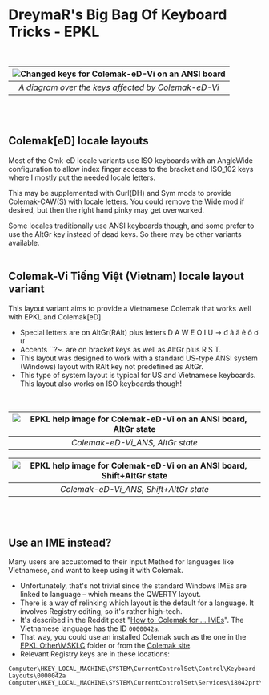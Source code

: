 DreymaR's Big Bag Of Keyboard Tricks - EPKL
===========================================
<br>

|![Changed keys for Colemak-eD-Vi on an ANSI board](./Cmk-eD-Vi_ANS/Cmk-eD-Vi_ANS_ChangedKeys.png)|
|   :---:   |
|_A diagram over the keys affected by Colemak-eD-Vi_|

<br><br>

Colemak[eD] locale layouts
--------------------------
Most of the Cmk-eD locale variants use ISO keyboards with an AngleWide configuration to allow index finger access to the bracket and ISO_102 keys where I mostly put the needed locale letters.

This may be supplemented with Curl(DH) and Sym mods to provide Colemak-CAW(S) with locale letters. You could remove the Wide mod if desired, but then the right hand pinky may get overworked.

Some locales traditionally use ANSI keyboards though, and some prefer to use the AltGr key instead of dead keys. So there may be other variants available.
<br><br>

Colemak-Vi Tiếng Việt (Vietnam) locale layout variant
-----------------------------------------------------
This layout variant aims to provide a Vietnamese Colemak that works well with EPKL and Colemak[eD].
- Special letters are on AltGr(RAlt) plus letters D A W E O I U → đ â ă ê ô ơ ư
- Accents ´`?~. are on bracket keys as well as AltGr plus R S T.
- This layout was designed to work with a standard US-type ANSI system (Windows) layout with RAlt key not predefined as AltGr.
- This type of system layout is typical for US and Vietnamese keyboards. This layout also works on ISO keyboards though!
<br>

|![EPKL help image for Colemak-eD-Vi on an ANSI board, AltGr state](./Cmk-eD-Vi_ANS/state6.png)|
|   :---:   |
|_Colemak-eD-Vi_ANS, AltGr state_|

|![EPKL help image for Colemak-eD-Vi on an ANSI board, Shift+AltGr state](./Cmk-eD-Vi_ANS/state7.png)|
|   :---:   |
|_Colemak-eD-Vi_ANS, Shift+AltGr state_|
<br><br>

Use an IME instead?
-------------------
Many users are accustomed to their Input Method for languages like Vietnamese, and want to keep using it with Colemak.
- Unfortunately, that's not trivial since the standard Windows IMEs are linked to language – which means the QWERTY layout.
- There is a way of relinking which layout is the default for a language. It involves Registry editing, so it's rather high-tech.
- It's described in the Reddit post "[How to: Colemak for ... IMEs][IMEreg]". The Vietnamese language has the ID `0000042a`.
- That way, you could use an installed Colemak such as the one in the [EPKL Other\MSKLC][PklKLC] folder or from the [Colemak site][CmkCom].
- Relevant Registry keys are in these locations:
```
Computer\HKEY_LOCAL_MACHINE\SYSTEM\CurrentControlSet\Control\Keyboard Layouts\0000042a
Computer\HKEY_LOCAL_MACHINE\SYSTEM\CurrentControlSet\Services\i8042prt\Parameters
```

[IMEreg]: https://www.reddit.com/r/Colemak/comments/9rq7vv/how_to_colemak_for_japanese_chinese_and_other/ (Reddit – How to: Colemak for ... IMEs)
[CmkCom]: https://www.colemak.com (The Colemak official site)
[PklKLC]: ../../../Other/MSKLC     (EPKL's Microsoft Keyboard Layout Creator folder)
